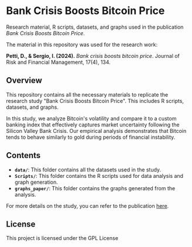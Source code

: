 # Bank Crisis Boosts Bitcoin Price

Research material, R scripts, datasets, and graphs used in the publication *Bank Crisis Boosts Bitcoin Price*.

The material in this repository was used for the research work:

**Petti, D., & Sergio, I. (2024).** *Bank crisis boosts bitcoin price*. Journal of Risk and Financial Management, 17(4), 134.

## Overview

This repository contains all the necessary materials to replicate the research study "Bank Crisis Boosts Bitcoin Price". This includes R scripts, datasets, and graphs.

In this study, we analyze Bitcoin's volatility and compare it to a custom banking index that effectively captures market uncertainty following the Silicon Valley Bank Crisis. Our empirical analysis demonstrates that Bitcoin tends to behave similarly to gold during periods of financial instability.

## Contents

- **`data/`**: This folder contains all the datasets used in the study.
- **`Scripts/`**: This folder contains the R scripts used for data analysis and graph generation.
- **`graphs_paper/`**: This folder contains the graphs generated from the analysis.

For more details on the study, you can refer to the publication [here](https://www.mdpi.com/1911-8074/17/4/134).

## License 

This project is licensed under the GPL License
